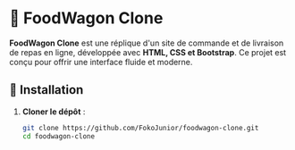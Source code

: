# 🍔 FoodWagon Clone

**FoodWagon Clone** est une réplique d'un site de commande et de livraison de repas en ligne, développée avec **HTML, CSS et Bootstrap**. Ce projet est conçu pour offrir une interface fluide et moderne.

## 🚀 Installation

1. **Cloner le dépôt** :
   ```bash
   git clone https://github.com/FokoJunior/foodwagon-clone.git
   cd foodwagon-clone
